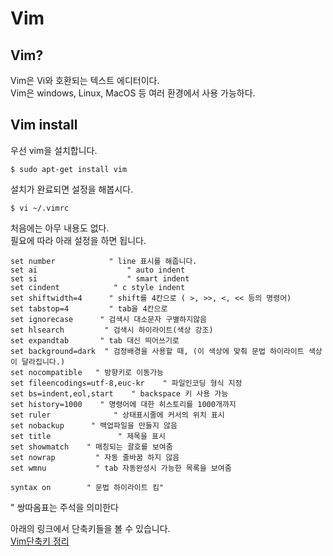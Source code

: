 # Vim

## Vim?
Vim은 Vi와 호환되는 텍스트 에디터이다.  
Vim은 windows, Linux, MacOS 등 여러 환경에서 사용 가능하다. 

## Vim install
우선 vim을 설치합니다.
```
$ sudo apt-get install vim
``` 
설치가 완료되면 설정을 해봅시다.
```
$ vi ~/.vimrc
```
처음에는 아무 내용도 없다.  
필요에 따라 아래 설정을 하면 됩니다.
```
set number            " line 표시를 해줍니다.
set ai                    " auto indent
set si                    " smart indent
set cindent            " c style indent
set shiftwidth=4      " shift를 4칸으로 ( >, >>, <, << 등의 명령어)
set tabstop=4         " tab을 4칸으로
set ignorecase      " 검색시 대소문자 구별하지않음
set hlsearch         " 검색시 하이라이트(색상 강조)
set expandtab       " tab 대신 띄어쓰기로
set background=dark  " 검정배경을 사용할 때, (이 색상에 맞춰 문법 하이라이트 색상이 달라집니다.)
set nocompatible   " 방향키로 이동가능
set fileencodings=utf-8,euc-kr    " 파일인코딩 형식 지정
set bs=indent,eol,start    " backspace 키 사용 가능
set history=1000    " 명령어에 대한 히스토리를 1000개까지
set ruler              " 상태표시줄에 커서의 위치 표시
set nobackup      " 백업파일을 만들지 않음
set title               " 제목을 표시
set showmatch    " 매칭되는 괄호를 보여줌
set nowrap         " 자동 줄바꿈 하지 않음
set wmnu           " tab 자동완성시 가능한 목록을 보여줌

syntax on        " 문법 하이라이트 킴"
```
 " 쌍따옴표는 주석을 의미한다
  
아래의 링크에서 단축키들을 볼 수 있습니다.  
[Vim단축키 정리](http://mintnlatte.tistory.com/170)
